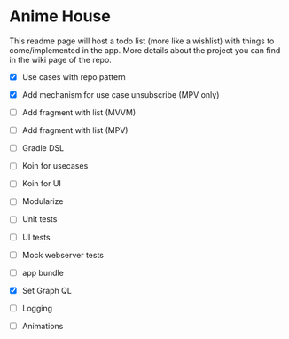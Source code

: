 # Anime House
This readme page will host a todo list (more like a wishlist) with things to come/implemented in the app. 
More details about the project you can find in the wiki page of the repo. 

- [X] Use cases with repo pattern
- [X] Add mechanism for use case unsubscribe (MPV only)
- [ ] Add fragment with list (MVVM)
- [ ] Add fragment with list (MPV)
- [ ] Gradle DSL
- [ ] Koin for usecases
- [ ] Koin for UI
- [ ] Modularize
- [ ] Unit tests
- [ ] UI tests
- [ ] Mock webserver tests
- [ ] app bundle
- [X] Set Graph QL
- [ ] Logging
- [ ] Animations

